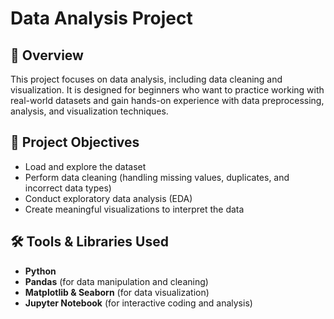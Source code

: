 # Data Analysis Project

## 📌 Overview

This project focuses on data analysis, including data cleaning and visualization. It is designed for beginners who want to practice working with real-world datasets and gain hands-on experience with data preprocessing, analysis, and visualization techniques.

## 🎯 Project Objectives

- Load and explore the dataset
- Perform data cleaning (handling missing values, duplicates, and incorrect data types)
- Conduct exploratory data analysis (EDA)
- Create meaningful visualizations to interpret the data

## 🛠 Tools & Libraries Used

- **Python**
- **Pandas** (for data manipulation and cleaning)
- **Matplotlib & Seaborn** (for data visualization)
- **Jupyter Notebook** (for interactive coding and analysis)

